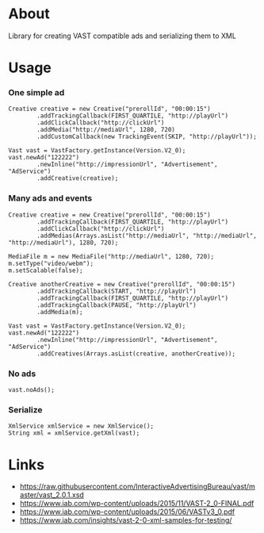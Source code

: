 # About
Library for creating VAST compatible ads and serializing them to XML 

# Usage
### One simple ad
```
Creative creative = new Creative("prerollId", "00:00:15")
        .addTrackingCallback(FIRST_QUARTILE, "http://playUrl")
        .addClickCallback("http://clickUrl")
        .addMedia("http://mediaUrl", 1280, 720)
        .addCustomCallback(new TrackingEvent(SKIP, "http://playUrl"));
        
Vast vast = VastFactory.getInstance(Version.V2_0);
vast.newAd("122222")
        .newInline("http://impressionUrl", "Advertisement", "AdService")
        .addCreative(creative);
```

### Many ads and events
```
Creative creative = new Creative("prerollId", "00:00:15")
        .addTrackingCallback(FIRST_QUARTILE, "http://playUrl")
        .addClickCallback("http://clickUrl")
        .addMedias(Arrays.asList("http://mediaUrl", "http://mediaUrl", "http://mediaUrl"), 1280, 720);
        
MediaFile m = new MediaFile("http://mediaUrl", 1280, 720);
m.setType("video/webm");
m.setScalable(false);

Creative anotherCreative = new Creative("prerollId", "00:00:15")
        .addTrackingCallback(START, "http://playUrl")
        .addTrackingCallback(FIRST_QUARTILE, "http://playUrl")
        .addTrackingCallback(PAUSE, "http://playUrl")
        .addMedia(m);
        
Vast vast = VastFactory.getInstance(Version.V2_0);
vast.newAd("122222")
        .newInline("http://impressionUrl", "Advertisement", "AdService")
        .addCreatives(Arrays.asList(creative, anotherCreative));
```

### No ads
```
vast.noAds();
```

### Serialize
```
XmlService xmlService = new XmlService();
String xml = xmlService.getXml(vast);
```

# Links
- https://raw.githubusercontent.com/InteractiveAdvertisingBureau/vast/master/vast_2.0.1.xsd
- https://www.iab.com/wp-content/uploads/2015/11/VAST-2_0-FINAL.pdf
- https://www.iab.com/wp-content/uploads/2015/06/VASTv3_0.pdf
- https://www.iab.com/insights/vast-2-0-xml-samples-for-testing/
